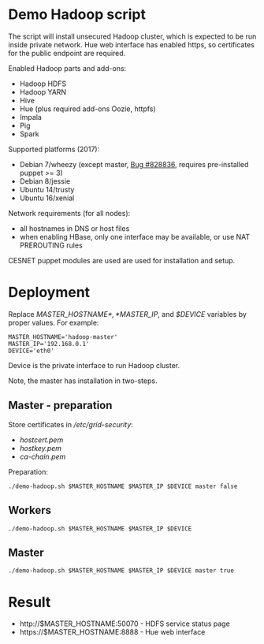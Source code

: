# Demo Hadoop script

The script will install unsecured Hadoop cluster, which is expected to be run inside private network. Hue web interface has enabled https, so certificates for the public endpoint are required.

Enabled Hadoop parts and add-ons:

* Hadoop HDFS
* Hadoop YARN
* Hive
* Hue (plus required add-ons Oozie, httpfs)
* Impala
* Pig
* Spark

Supported platforms (2017):

* Debian 7/wheezy (except master, [Bug #828836](https://bugs.debian.org/cgi-bin/bugreport.cgi?bug=828836), requires pre-installed puppet >= 3)
* Debian 8/jessie
* Ubuntu 14/trusty
* Ubuntu 16/xenial

Network requirements (for all nodes):

* all hostnames in DNS or host files
* when enabling HBase, only one interface may be available, or use NAT PREROUTING rules

CESNET puppet modules are used are used for installation and setup.

# Deployment

Replace *$MASTER\_HOSTNAME*, *$MASTER\_IP*, and *$DEVICE* variables by proper values. For example:

    MASTER_HOSTNAME='hadoop-master'
    MASTER_IP='192.168.0.1'
    DEVICE='eth0'

Device is the private interface to run Hadoop cluster.

Note, the master has installation in two-steps.

## Master - preparation

Store certificates in */etc/grid-security*:

* *hostcert.pem*
* *hostkey.pem*
* *ca-chain.pem*

Preparation:

    ./demo-hadoop.sh $MASTER_HOSTNAME $MASTER_IP $DEVICE master false

## Workers

    ./demo-hadoop.sh $MASTER_HOSTNAME $MASTER_IP $DEVICE

## Master

    ./demo-hadoop.sh $MASTER_HOSTNAME $MASTER_IP $DEVICE master true

# Result

* http://$MASTER\_HOSTNAME:50070 - HDFS service status page
* https://$MASTER\_HOSTNAME:8888 - Hue web interface

